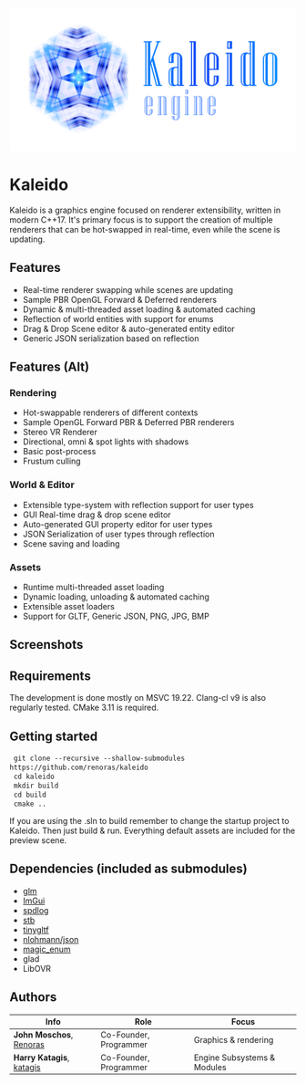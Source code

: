 ![Kaleido](/assets/engine-data/logo.png?style=centerme "Kaleido")

# Kaleido

Kaleido is a graphics engine focused on renderer extensibility, written in modern C++17.
It's primary focus is to support the creation of multiple renderers that can be hot-swapped in real-time, even while the scene is updating.

## Features

* Real-time renderer swapping while scenes are updating
* Sample PBR OpenGL Forward & Deferred renderers
* Dynamic & multi-threaded asset loading & automated caching
* Reflection of world entities with support for enums
* Drag & Drop Scene editor & auto-generated entity editor
* Generic JSON serialization based on reflection

## Features (Alt)


### Rendering
* Hot-swappable renderers of different contexts
* Sample OpenGL Forward PBR & Deferred PBR renderers
* Stereo VR Renderer
* Directional, omni & spot lights with shadows
* Basic post-process
* Frustum culling

### World & Editor
* Extensible type-system with reflection support for user types
* GUI Real-time drag & drop scene editor
* Auto-generated GUI property editor for user types
* JSON Serialization of user types through reflection
* Scene saving and loading 

### Assets
* Runtime multi-threaded asset loading
* Dynamic loading, unloading & automated caching
* Extensible asset loaders
* Support for GLTF, Generic JSON, PNG, JPG, BMP

## Screenshots




## Requirements

The development is done mostly on MSVC 19.22. Clang-cl v9 is also regularly tested. 
CMake 3.11 is required.

## Getting started
[//]: # (TODO: Test --shallow-submodules)

```
 git clone --recursive --shallow-submodules https://github.com/renoras/kaleido
 cd kaleido
 mkdir build
 cd build
 cmake ..
 ```
If you are using the .sln to build remember to change the startup project to Kaleido.
Then just build & run. Everything default assets are included for the preview scene.

## Dependencies (included as submodules)

* [glm](https://github.com/g-truc/glm)
* [ImGui](https://github.com/ocornut/imgui)
* [spdlog](https://github.com/gabime/spdlog)
* [stb](https://github.com/nothings/stb)
* [tinygltf](https://github.com/syoyo/tinygltf)
* [nlohmann/json](https://github.com/nlohmann/json)
* [magic_enum](https://github.com/Neargye/magic_enum)
* glad
* LibOVR

## Authors

| Info | Role | Focus |
| ------|-----|-----|
|**John Moschos**, [Renoras](https://github.com/Renoras)| Co-Founder, Programmer | Graphics & rendering |
|**Harry Katagis**, [katagis](https://github.com/katagis)| Co-Founder, Programmer | Engine Subsystems & Modules |

